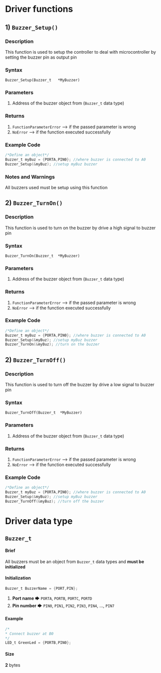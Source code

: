 # Driver functions

## 1) `Buzzer_Setup()`

### Description

This function is used to setup the controller to deal with microcontroller by setting the buzzer pin as output pin

### Syntax

`Buzzer_Setup(Buzzer_t   *MyBuzzer)`

### Parameters

1) Address of the buzzer object from (`Buzzer_t` data type)

### Returns

1) `FunctionParameterError` -->  if the passed parameter is wrong
2) `NoError` --> if the function executed successfully

### Example Code

```c
/*Define an object*/
Buzzer_t myBuz = {PORTA,PIN0}; //where buzzer is connected to A0
Buzzer_Setup(&myBuz); //setup myBuz buzzer
```

### Notes and Warnings

All buzzers used must be setup using this function

## 2) `Buzzer_TurnOn()`

### Description

This function is used to turn on the buzzer by drive a high signal to buzzer pin

### Syntax

`Buzzer_TurnOn(Buzzer_t  *MyBuzzer)`

### Parameters

1) Address of the buzzer object from (`Buzzer_t` data type)

### Returns

1) `FunctionParameterError` -->  if the passed parameter is wrong
2) `NoError` --> if the function executed successfully

### Example Code

```c
/*Define an object*/
Buzzer_t myBuz = {PORTA,PIN0}; //where buzzer is connected to A0
Buzzer_Setup(&myBuz); //setup myBuz buzzer
Buzzer_TurnOn(&myBuz); //turn on the buzzer
```

## 2) `Buzzer_TurnOff()`

### Description

This function is used to turn off the buzzer by drive a low signal to buzzer pin

### Syntax

`Buzzer_TurnOff(Buzzer_t  *MyBuzzer)`

### Parameters

1) Address of the buzzer object from (`Buzzer_t` data type)

### Returns

1) `FunctionParameterError` -->  if the passed parameter is wrong
2) `NoError` --> if the function executed successfully

### Example Code

```c
/*Define an object*/
Buzzer_t myBuz = {PORTA,PIN0}; //where buzzer is connected to A0
Buzzer_Setup(&myBuz); //setup myBuz buzzer
Buzzer_TurnOff(&myBuz); //turn off the buzzer
```

# Driver data type

## `Buzzer_t` 

#### Brief

All buzzers must be an object from `Buzzer_t` data types and **must be initialized**

#### Initialization  

```c
Buzzer_t BuzzerName = {PORT,PIN};
```

1. **Port name** 🡆 `PORTA`, `PORTB`, `PORTC`, `PORTD`
2. **Pin number** 🡆 `PIN0`, `PIN1`, `PIN2`, `PIN3`, `PIN4`, ..., `PIN7`

#### Example

```c
/*
* Connect buzzer at B0
*/
LED_t GreenLed = {PORTB,PIN0}; 
```

#### Size

**2** bytes


